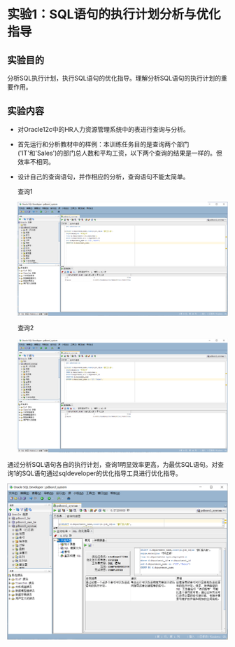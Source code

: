 # 实验1：SQL语句的执行计划分析与优化指导

## 实验目的

分析SQL执行计划，执行SQL语句的优化指导。理解分析SQL语句的执行计划的重要作用。

## 实验内容

- 对Oracle12c中的HR人力资源管理系统中的表进行查询与分析。

- 首先运行和分析教材中的样例：本训练任务目的是查询两个部门('IT'和'Sales')的部门总人数和平均工资，以下两个查询的结果是一样的。但效率不相同。

- 设计自己的查询语句，并作相应的分析，查询语句不能太简单。

  查询1

  ![](pict1.png)

  查询2

  ![](pict2.png)

通过分析SQL语句各自的执行计划，查询1明显效率更高，为最优SQL语句。对查询1的SQL语句通过sqldeveloper的优化指导工具进行优化指导。

![](pict3.png)
